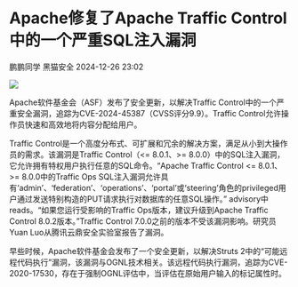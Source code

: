 #  Apache修复了Apache Traffic Control中的一个严重SQL注入漏洞   
鹏鹏同学  黑猫安全   2024-12-26 23:02  
  
![](https://mmbiz.qpic.cn/sz_mmbiz_png/8dBEfDPEceib8NkJFRuqMpVshxjVgBTJHm9OF4YKxulQy66d9vPkseq23nQErhVsqgpsKH6TUvtRcOKp4Ivnszw/640?wx_fmt=png&from=appmsg "")  
  
Apache软件基金会（ASF）发布了安全更新，以解决Traffic Control中的一个严重安全漏洞，追踪为CVE-2024-45387（CVSS评分9.9）。Traffic Control允许操作员快速和高效地将内容分配给用户。  
  
Traffic Control是一个高度分布式、可扩展和冗余的解决方案，满足从小到大操作员的需求。该漏洞是Traffic Control（<= 8.0.1、>= 8.0.0）中的SQL注入漏洞，它允许拥有特权用户执行任意的SQL命令。“Apache Traffic Control <= 8.0.1、>= 8.0.0中的Traffic Ops SQL注入漏洞允许具有‘admin’、‘federation’、‘operations’、‘portal’或‘steering’角色的privileged用户通过发送特别构造的PUT请求执行对数据库的任意SQL操作。” advisory中reads。“如果您运行受影响的Traffic Ops版本，建议升级到Apache Traffic Control 8.0.2版本。”Traffic Control 7.0.0之前的版本不受该漏洞影响。研究员Yuan Luo从腾讯云鼎安全实验室报告了漏洞。  
  
早些时候，Apache软件基金会发布了一个安全更新，以解决Struts 2中的“可能远程代码执行”漏洞，该漏洞与OGNL技术相关。该远程代码执行漏洞，追踪为CVE-2020-17530，存在于强制OGNL评估中，当评估在原始用户输入的标记属性时。  
  
